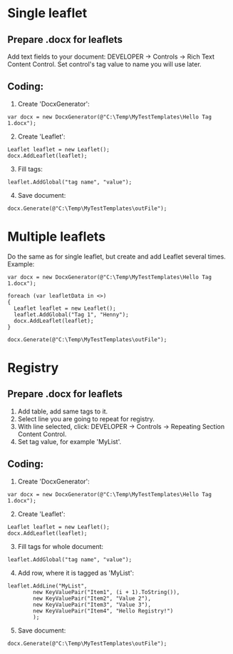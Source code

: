 # Single leaflet #
## Prepare .docx for leaflets ##
Add text fields to your document: DEVELOPER -> Controls -> Rich Text Content Control.
Set control's tag value to name you will use later.

## Coding: ##
1) Create 'DocxGenerator':
<pre><code>var docx = new DocxGenerator(@"C:\Temp\MyTestTemplates\Hello Tag 1.docx");</code></pre>
2) Create 'Leaflet':
<pre><code>Leaflet leaflet = new Leaflet();
docx.AddLeaflet(leaflet);</code></pre>
3) Fill tags:
<pre><code>leaflet.AddGlobal("tag name", "value");</code></pre>
4) Save document:
<pre><code>docx.Generate(@"C:\Temp\MyTestTemplates\outFile");</code></pre>

# Multiple leaflets #
Do the same as for single leaflet, but create and add Leaflet several times. Example:
<pre><code>var docx = new DocxGenerator(@"C:\Temp\MyTestTemplates\Hello Tag 1.docx");

foreach (var leafletData in <<yourLeafletsSource>>)
{
  Leaflet leaflet = new Leaflet();
  leaflet.AddGlobal("Tag 1", "Henny");
  docx.AddLeaflet(leaflet);
}

docx.Generate(@"C:\Temp\MyTestTemplates\outFile");</code></pre>

# Registry #
## Prepare .docx for leaflets ##
1) Add table, add same tags to it.
2) Select line you are going to repeat for registry.
3) With line selected, click: DEVELOPER -> Controls -> Repeating Section Content Control.
4) Set tag value, for example 'MyList'.

## Coding: ##
1) Create 'DocxGenerator':
<pre><code>var docx = new DocxGenerator(@"C:\Temp\MyTestTemplates\Hello Tag 1.docx");</code></pre>
2) Create 'Leaflet':
<pre><code>Leaflet leaflet = new Leaflet();
docx.AddLeaflet(leaflet);</code></pre>
3) Fill tags for whole document:
<pre><code>leaflet.AddGlobal("tag name", "value");</code></pre>
4) Add row, where it is tagged as 'MyList':
<pre><code>leaflet.AddLine("MyList",
		new KeyValuePair<string, string>("Item1", (i + 1).ToString()),
		new KeyValuePair<string, string>("Item2", "Value 2"),
		new KeyValuePair<string, string>("Item3", "Value 3"),
		new KeyValuePair<string, string>("Item4", "Hello Registry!")
		);</code></pre>
5) Save document:
<pre><code>docx.Generate(@"C:\Temp\MyTestTemplates\outFile");</code></pre>
